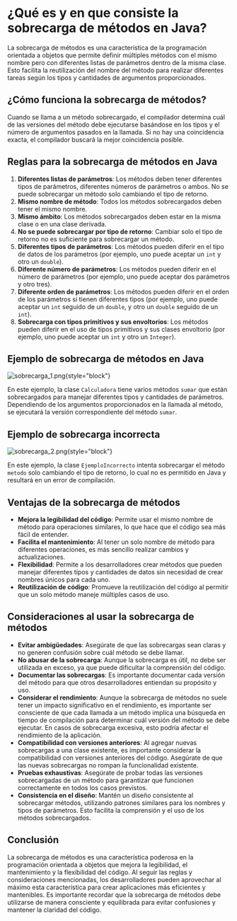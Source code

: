 # ¿Qué es y en que consiste la sobrecarga de métodos en Java?

La sobrecarga de métodos es una característica de la programación orientada a objetos que permite definir múltiples
métodos con el mismo nombre pero con diferentes listas de parámetros dentro de la misma clase. Esto facilita la
reutilización del nombre del método para realizar diferentes tareas según los tipos y cantidades de argumentos
proporcionados.

## ¿Cómo funciona la sobrecarga de métodos?

Cuando se llama a un método sobrecargado, el compilador determina cuál de las versiones del método debe ejecutarse
basándose en los tipos y el número de argumentos pasados en la llamada. Si no hay una coincidencia exacta, el compilador
buscará la mejor coincidencia posible.

## Reglas para la sobrecarga de métodos en Java

1. **Diferentes listas de parámetros**: Los métodos deben tener diferentes tipos de parámetros, diferentes números de
   parámetros o ambos. No se puede sobrecargar un método solo cambiando el tipo de retorno.
2. **Mismo nombre de método**: Todos los métodos sobrecargados deben tener el mismo nombre.
3. **Mismo ámbito**: Los métodos sobrecargados deben estar en la misma clase o en una clase derivada.
4. **No se puede sobrecargar por tipo de retorno**: Cambiar solo el tipo de retorno no es suficiente para sobrecargar un
   método.
5. **Diferentes tipos de parámetros**: Los métodos pueden diferir en el tipo de datos de los parámetros (por ejemplo,
   uno puede aceptar un `int` y otro un `double`).
6. **Diferente número de parámetros**: Los métodos pueden diferir en el número de parámetros (por ejemplo, uno puede
   aceptar dos parámetros y otro tres).
7. **Diferente orden de parámetros**: Los métodos pueden diferir en el orden de los parámetros si tienen diferentes
   tipos
   (por ejemplo, uno puede aceptar un `int` seguido de un `double`, y otro un `double` seguido de un `int`).
8. **Sobrecarga con tipos primitivos y sus envoltorios**: Los métodos pueden diferir en el uso de tipos primitivos y
   sus clases envoltorio (por ejemplo, uno puede aceptar un `int` y otro un `Integer`).

## Ejemplo de sobrecarga de métodos en Java

![sobrecarga_1.png](sobrecarga_1.png){style="block"}

En este ejemplo, la clase `Calculadora` tiene varios métodos `sumar` que están sobrecargados para manejar diferentes
tipos y cantidades de parámetros. Dependiendo de los argumentos proporcionados en la llamada al método, se ejecutará la
versión correspondiente del método `sumar`.

## Ejemplo de sobrecarga incorrecta

![sobrecarga_2.png](sobrecarga_2.png){style="block"}

En este ejemplo, la clase `EjemploIncorrecto` intenta sobrecargar el método `metodo` solo cambiando el tipo de retorno,
lo cual no es permitido en Java y resultará en un error de compilación.

## Ventajas de la sobrecarga de métodos

- **Mejora la legibilidad del código**: Permite usar el mismo nombre de método para operaciones similares, lo que hace
  que el código sea más fácil de entender.
- **Facilita el mantenimiento**: Al tener un solo nombre de método para diferentes operaciones, es más sencillo realizar
  cambios y actualizaciones.
- **Flexibilidad**: Permite a los desarrolladores crear métodos que pueden manejar diferentes tipos y cantidades de
  datos sin necesidad de crear nombres únicos para cada uno.
- **Reutilización de código**: Promueve la reutilización del código al permitir que un solo método maneje múltiples
  casos de uso.

## Consideraciones al usar la sobrecarga de métodos

- **Evitar ambigüedades**: Asegúrate de que las sobrecargas sean claras y no generen confusión sobre cuál método se
  debe llamar.
- **No abusar de la sobrecarga**: Aunque la sobrecarga es útil, no debe ser utilizada en exceso, ya que puede dificultar
  la comprensión del código.
- **Documentar las sobrecargas**: Es importante documentar cada versión del método para que otros desarrolladores
  entiendan su propósito y uso.
- **Considerar el rendimiento**: Aunque la sobrecarga de métodos no suele tener un impacto significativo en el
  rendimiento, es importante ser consciente de que cada llamada a un método implica una búsqueda en tiempo de
  compilación para determinar cuál versión del método se debe ejecutar. En casos de sobrecarga excesiva, esto podría
  afectar el rendimiento de la aplicación.
- **Compatibilidad con versiones anteriores**: Al agregar nuevas sobrecargas a una clase existente, es importante
  considerar la compatibilidad con versiones anteriores del código. Asegúrate de que las nuevas sobrecargas no rompan la
  funcionalidad existente.
- **Pruebas exhaustivas**: Asegúrate de probar todas las versiones sobrecargadas de un método para garantizar que
  funcionen correctamente en todos los casos previstos.
- **Consistencia en el diseño**: Mantén un diseño consistente al sobrecargar métodos, utilizando patrones similares para
  los nombres y tipos de parámetros. Esto facilita la comprensión y el uso de los métodos sobrecargados.

## Conclusión

La sobrecarga de métodos es una característica poderosa en la programación orientada a objetos que mejora la
legibilidad, el mantenimiento y la flexibilidad del código. Al seguir las reglas y consideraciones mencionadas, los
desarrolladores pueden aprovechar al máximo esta característica para crear aplicaciones más eficientes y
mantenibles. Es importante recordar que la sobrecarga de métodos debe utilizarse de manera consciente y equilibrada para
evitar confusiones y mantener la claridad del código.